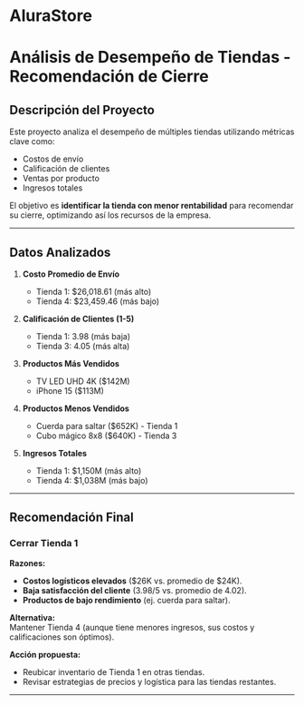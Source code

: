 # AluraStore
# Análisis de Desempeño de Tiendas - Recomendación de Cierre  

##  Descripción del Proyecto  
Este proyecto analiza el desempeño de múltiples tiendas utilizando métricas clave como:  
- Costos de envío  
- Calificación de clientes  
- Ventas por producto  
- Ingresos totales  

El objetivo es **identificar la tienda con menor rentabilidad** para recomendar su cierre, optimizando así los recursos de la empresa.  

---

##  Datos Analizados  
1. **Costo Promedio de Envío**  
   - Tienda 1: $26,018.61 (más alto)  
   - Tienda 4: $23,459.46 (más bajo)  

2. **Calificación de Clientes (1-5)**  
   - Tienda 1: 3.98 (más baja)  
   - Tienda 3: 4.05 (más alta)  

3. **Productos Más Vendidos**  
   - TV LED UHD 4K ($142M)  
   - iPhone 15 ($113M)  

4. **Productos Menos Vendidos**  
   - Cuerda para saltar ($652K) - Tienda 1  
   - Cubo mágico 8x8 ($640K) - Tienda 3  

5. **Ingresos Totales**  
   - Tienda 1: $1,150M (más alto)  
   - Tienda 4: $1,038M (más bajo)  

---

##  Recomendación Final  
###  **Cerrar Tienda 1**  
**Razones:**  
-  **Costos logísticos elevados** ($26K vs. promedio de $24K).  
-  **Baja satisfacción del cliente** (3.98/5 vs. promedio de 4.02).  
-  **Productos de bajo rendimiento** (ej. cuerda para saltar).  

**Alternativa:**  
Mantener Tienda 4 (aunque tiene menores ingresos, sus costos y calificaciones son óptimos).  

**Acción propuesta:**  
- Reubicar inventario de Tienda 1 en otras tiendas.  
- Revisar estrategias de precios y logística para las tiendas restantes.  

---
